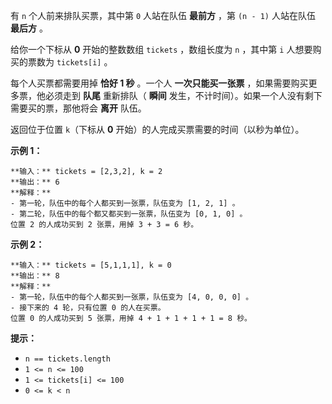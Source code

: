 有 `n` 个人前来排队买票，其中第 `0` 人站在队伍 **最前方** ，第 `(n - 1)` 人站在队伍 **最后方** 。

给你一个下标从 **0** 开始的整数数组 `tickets` ，数组长度为 `n` ，其中第 `i` 人想要购买的票数为 `tickets[i]` 。

每个人买票都需要用掉 **恰好 1 秒** 。一个人 **一次只能买一张票** ，如果需要购买更多票，他必须走到  **队尾** 重新排队（ **瞬间**
发生，不计时间）。如果一个人没有剩下需要买的票，那他将会 **离开** 队伍。

返回位于位置 `k`（下标从 **0** 开始）的人完成买票需要的时间（以秒为单位）。



**示例 1：**

    
    
    **输入：** tickets = [2,3,2], k = 2
    **输出：** 6
    **解释：** 
    - 第一轮，队伍中的每个人都买到一张票，队伍变为 [1, 2, 1] 。
    - 第二轮，队伍中的每个都又都买到一张票，队伍变为 [0, 1, 0] 。
    位置 2 的人成功买到 2 张票，用掉 3 + 3 = 6 秒。
    

**示例 2：**

    
    
    **输入：** tickets = [5,1,1,1], k = 0
    **输出：** 8
    **解释：**
    - 第一轮，队伍中的每个人都买到一张票，队伍变为 [4, 0, 0, 0] 。
    - 接下来的 4 轮，只有位置 0 的人在买票。
    位置 0 的人成功买到 5 张票，用掉 4 + 1 + 1 + 1 + 1 = 8 秒。
    



**提示：**

  * `n == tickets.length`
  * `1 <= n <= 100`
  * `1 <= tickets[i] <= 100`
  * `0 <= k < n`

